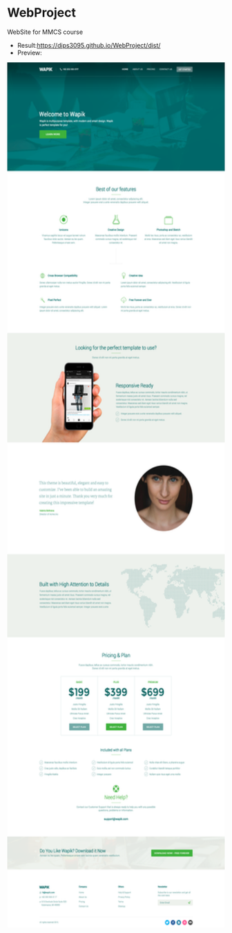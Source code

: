 # WebProject
WebSite for MMCS course
  * Result:https://dips3095.github.io/WebProject/dist/
  * Preview: 
<img src="https://github.com/dips3095/WebProject/blob/master/Home.png" height="2000">
